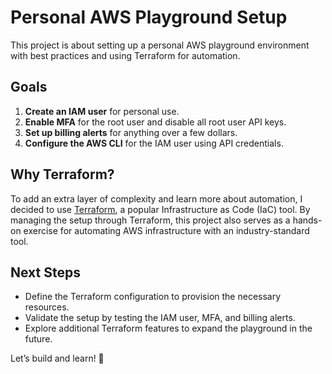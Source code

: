 # Personal AWS Playground Setup  

This project is about setting up a personal AWS playground environment with best practices and using Terraform for automation.  

## Goals  

1. **Create an IAM user** for personal use.  
2. **Enable MFA** for the root user and disable all root user API keys.  
3. **Set up billing alerts** for anything over a few dollars.  
4. **Configure the AWS CLI** for the IAM user using API credentials.  

## Why Terraform?  

To add an extra layer of complexity and learn more about automation, I decided to use [Terraform](https://www.terraform.io/), a popular Infrastructure as Code (IaC) tool. By managing the setup through Terraform, this project also serves as a hands-on exercise for automating AWS infrastructure with an industry-standard tool.  

## Next Steps  

- Define the Terraform configuration to provision the necessary resources.  
- Validate the setup by testing the IAM user, MFA, and billing alerts.  
- Explore additional Terraform features to expand the playground in the future.  

Let’s build and learn! 🚀  
